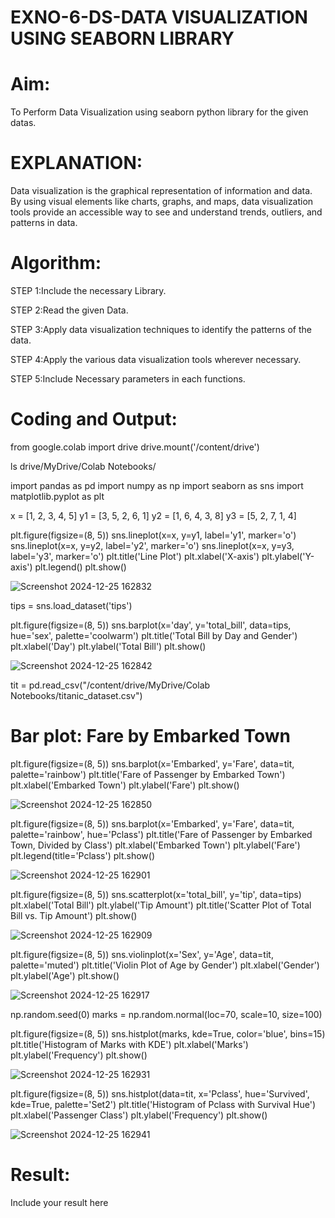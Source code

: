 # EXNO-6-DS-DATA VISUALIZATION USING SEABORN LIBRARY

# Aim:
  To Perform Data Visualization using seaborn python library for the given datas.

# EXPLANATION:
Data visualization is the graphical representation of information and data. By using visual elements like charts, graphs, and maps, data visualization tools provide an accessible way to see and understand trends, outliers, and patterns in data.

# Algorithm:
STEP 1:Include the necessary Library.

STEP 2:Read the given Data.

STEP 3:Apply data visualization techniques to identify the patterns of the data.

STEP 4:Apply the various data visualization tools wherever necessary.

STEP 5:Include Necessary parameters in each functions.

# Coding and Output:
 from google.colab import drive
drive.mount('/content/drive')

ls drive/MyDrive/Colab Notebooks/

import pandas as pd
import numpy as np
import seaborn as sns
import matplotlib.pyplot as plt

x = [1, 2, 3, 4, 5]
y1 = [3, 5, 2, 6, 1]
y2 = [1, 6, 4, 3, 8]
y3 = [5, 2, 7, 1, 4]

plt.figure(figsize=(8, 5))
sns.lineplot(x=x, y=y1, label='y1', marker='o')
sns.lineplot(x=x, y=y2, label='y2', marker='o')
sns.lineplot(x=x, y=y3, label='y3', marker='o')
plt.title('Line Plot')
plt.xlabel('X-axis')
plt.ylabel('Y-axis')
plt.legend()
plt.show()


![Screenshot 2024-12-25 162832](https://github.com/user-attachments/assets/d87c63a7-b722-4fd4-b553-eab8cfcf36d4)

tips = sns.load_dataset('tips')

plt.figure(figsize=(8, 5))
sns.barplot(x='day', y='total_bill', data=tips, hue='sex', palette='coolwarm')
plt.title('Total Bill by Day and Gender')
plt.xlabel('Day')
plt.ylabel('Total Bill')
plt.show()


![Screenshot 2024-12-25 162842](https://github.com/user-attachments/assets/f2c40115-e9ed-4a52-bb59-da534fc76e5a)

tit = pd.read_csv("/content/drive/MyDrive/Colab Notebooks/titanic_dataset.csv")

# Bar plot: Fare by Embarked Town
plt.figure(figsize=(8, 5))
sns.barplot(x='Embarked', y='Fare', data=tit, palette='rainbow')
plt.title('Fare of Passenger by Embarked Town')
plt.xlabel('Embarked Town')
plt.ylabel('Fare')
plt.show()


![Screenshot 2024-12-25 162850](https://github.com/user-attachments/assets/24e25253-ae8e-4325-8caa-cf57948c1e93)

plt.figure(figsize=(8, 5))
sns.barplot(x='Embarked', y='Fare', data=tit, palette='rainbow', hue='Pclass')
plt.title('Fare of Passenger by Embarked Town, Divided by Class')
plt.xlabel('Embarked Town')
plt.ylabel('Fare')
plt.legend(title='Pclass')
plt.show()


![Screenshot 2024-12-25 162901](https://github.com/user-attachments/assets/b7f3fe5d-69da-4af8-a89f-fa8dc73a1ac9)

plt.figure(figsize=(8, 5))
sns.scatterplot(x='total_bill', y='tip', data=tips)
plt.xlabel('Total Bill')
plt.ylabel('Tip Amount')
plt.title('Scatter Plot of Total Bill vs. Tip Amount')
plt.show()


![Screenshot 2024-12-25 162909](https://github.com/user-attachments/assets/48a71ee8-8090-4810-8eec-c40e02e11958)

plt.figure(figsize=(8, 5))
sns.violinplot(x='Sex', y='Age', data=tit, palette='muted')
plt.title('Violin Plot of Age by Gender')
plt.xlabel('Gender')
plt.ylabel('Age')
plt.show()


![Screenshot 2024-12-25 162917](https://github.com/user-attachments/assets/898d41b5-2328-497d-9f4b-82597d24de22)

np.random.seed(0)
marks = np.random.normal(loc=70, scale=10, size=100)

plt.figure(figsize=(8, 5))
sns.histplot(marks, kde=True, color='blue', bins=15)
plt.title('Histogram of Marks with KDE')
plt.xlabel('Marks')
plt.ylabel('Frequency')
plt.show()


![Screenshot 2024-12-25 162931](https://github.com/user-attachments/assets/ecd5342c-6849-4337-ab28-3fd4f0246de9)


plt.figure(figsize=(8, 5))
sns.histplot(data=tit, x='Pclass', hue='Survived', kde=True, palette='Set2')
plt.title('Histogram of Pclass with Survival Hue')
plt.xlabel('Passenger Class')
plt.ylabel('Frequency')
plt.show()

![Screenshot 2024-12-25 162941](https://github.com/user-attachments/assets/392d1a54-5370-4184-b141-5b86c5990a00)

# Result:
 Include your result here
